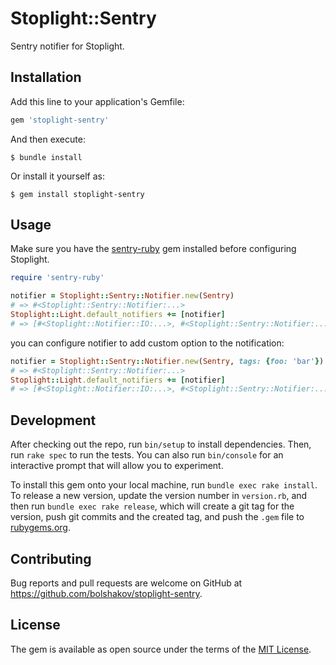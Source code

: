 # Stoplight::Sentry

Sentry notifier for Stoplight.

## Installation

Add this line to your application's Gemfile:

```ruby
gem 'stoplight-sentry'
```

And then execute:

    $ bundle install

Or install it yourself as:

    $ gem install stoplight-sentry

## Usage

Make sure you have the [sentry-ruby] gem installed before configuring Stoplight.

```ruby
require 'sentry-ruby'

notifier = Stoplight::Sentry::Notifier.new(Sentry)
# => #<Stoplight::Sentry::Notifier:...>
Stoplight::Light.default_notifiers += [notifier]
# => [#<Stoplight::Notifier::IO:...>, #<Stoplight::Sentry::Notifier:...>]
```

you can configure notifier to add custom option to the notification:

```ruby
notifier = Stoplight::Sentry::Notifier.new(Sentry, tags: {foo: 'bar'})
# => #<Stoplight::Sentry::Notifier:...>
Stoplight::Light.default_notifiers += [notifier]
# => [#<Stoplight::Notifier::IO:...>, #<Stoplight::Sentry::Notifier:...>]
```

## Development

After checking out the repo, run `bin/setup` to install dependencies. Then, run `rake spec` to run the tests. You can also run `bin/console` for an interactive prompt that will allow you to experiment.

To install this gem onto your local machine, run `bundle exec rake install`. To release a new version, update the version number in `version.rb`, and then run `bundle exec rake release`, which will create a git tag for the version, push git commits and the created tag, and push the `.gem` file to [rubygems.org](https://rubygems.org).

## Contributing

Bug reports and pull requests are welcome on GitHub at https://github.com/bolshakov/stoplight-sentry. 

## License

The gem is available as open source under the terms of the [MIT License](https://opensource.org/licenses/MIT).

[sentry-ruby]: https://github.com/getsentry/sentry-ruby
